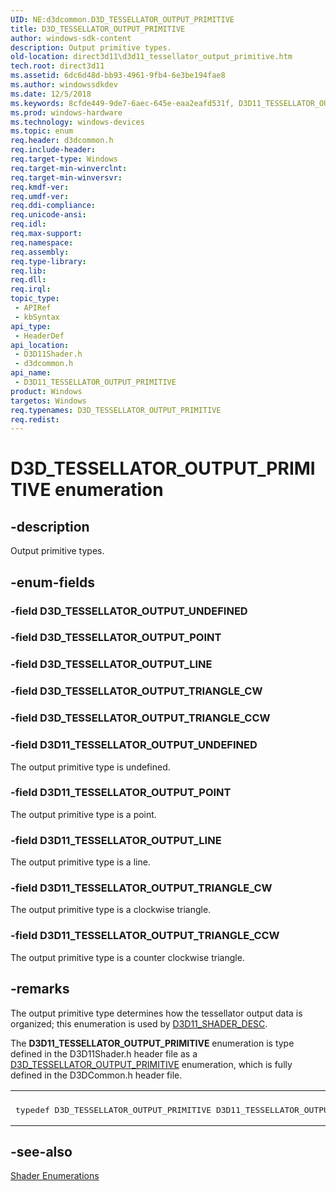 ```yaml
---
UID: NE:d3dcommon.D3D_TESSELLATOR_OUTPUT_PRIMITIVE
title: D3D_TESSELLATOR_OUTPUT_PRIMITIVE
author: windows-sdk-content
description: Output primitive types.
old-location: direct3d11\d3d11_tessellator_output_primitive.htm
tech.root: direct3d11
ms.assetid: 6dc6d48d-bb93-4961-9fb4-6e3be194fae8
ms.author: windowssdkdev
ms.date: 12/5/2018
ms.keywords: 8cfde449-9de7-6aec-645e-eaa2eafd531f, D3D11_TESSELLATOR_OUTPUT_LINE, D3D11_TESSELLATOR_OUTPUT_POINT, D3D11_TESSELLATOR_OUTPUT_PRIMITIVE, D3D11_TESSELLATOR_OUTPUT_PRIMITIVE enumeration [Direct3D 11], D3D11_TESSELLATOR_OUTPUT_TRIANGLE_CCW, D3D11_TESSELLATOR_OUTPUT_TRIANGLE_CW, D3D11_TESSELLATOR_OUTPUT_UNDEFINED, D3D_TESSELLATOR_OUTPUT_PRIMITIVE, d3d11shader/D3D11_TESSELLATOR_OUTPUT_LINE, d3d11shader/D3D11_TESSELLATOR_OUTPUT_POINT, d3d11shader/D3D11_TESSELLATOR_OUTPUT_PRIMITIVE, d3d11shader/D3D11_TESSELLATOR_OUTPUT_TRIANGLE_CCW, d3d11shader/D3D11_TESSELLATOR_OUTPUT_TRIANGLE_CW, d3d11shader/D3D11_TESSELLATOR_OUTPUT_UNDEFINED, d3dcommon/D3D11_TESSELLATOR_OUTPUT_LINE, d3dcommon/D3D11_TESSELLATOR_OUTPUT_POINT, d3dcommon/D3D11_TESSELLATOR_OUTPUT_PRIMITIVE, d3dcommon/D3D11_TESSELLATOR_OUTPUT_TRIANGLE_CCW, d3dcommon/D3D11_TESSELLATOR_OUTPUT_TRIANGLE_CW, d3dcommon/D3D11_TESSELLATOR_OUTPUT_UNDEFINED, direct3d11.d3d11_tessellator_output_primitive
ms.prod: windows-hardware
ms.technology: windows-devices
ms.topic: enum
req.header: d3dcommon.h
req.include-header: 
req.target-type: Windows
req.target-min-winverclnt: 
req.target-min-winversvr: 
req.kmdf-ver: 
req.umdf-ver: 
req.ddi-compliance: 
req.unicode-ansi: 
req.idl: 
req.max-support: 
req.namespace: 
req.assembly: 
req.type-library: 
req.lib: 
req.dll: 
req.irql: 
topic_type:
 - APIRef
 - kbSyntax
api_type:
 - HeaderDef
api_location:
 - D3D11Shader.h
 - d3dcommon.h
api_name:
 - D3D11_TESSELLATOR_OUTPUT_PRIMITIVE
product: Windows
targetos: Windows
req.typenames: D3D_TESSELLATOR_OUTPUT_PRIMITIVE
req.redist: 
---
```


# D3D_TESSELLATOR_OUTPUT_PRIMITIVE enumeration


## -description


Output primitive types.


## -enum-fields




### -field D3D_TESSELLATOR_OUTPUT_UNDEFINED


### -field D3D_TESSELLATOR_OUTPUT_POINT


### -field D3D_TESSELLATOR_OUTPUT_LINE


### -field D3D_TESSELLATOR_OUTPUT_TRIANGLE_CW


### -field D3D_TESSELLATOR_OUTPUT_TRIANGLE_CCW


### -field D3D11_TESSELLATOR_OUTPUT_UNDEFINED

The output primitive type is undefined.


### -field D3D11_TESSELLATOR_OUTPUT_POINT

The output primitive type is a point.


### -field D3D11_TESSELLATOR_OUTPUT_LINE

The output primitive type is a line.


### -field D3D11_TESSELLATOR_OUTPUT_TRIANGLE_CW

The output primitive type is a clockwise triangle.


### -field D3D11_TESSELLATOR_OUTPUT_TRIANGLE_CCW

The output primitive type is a counter clockwise triangle.


## -remarks



The output primitive type determines how the tessellator output data is organized; this enumeration is used by <a href="https://msdn.microsoft.com/25c8f773-e319-4ba1-b332-d45b8323e8c8">D3D11_SHADER_DESC</a>.

The <b>D3D11_TESSELLATOR_OUTPUT_PRIMITIVE</b>     enumeration is type defined in the  D3D11Shader.h header file as a <a href="https://msdn.microsoft.com/5fdaa41f-0612-4d2e-bb3e-60222f92bc96">D3D_TESSELLATOR_OUTPUT_PRIMITIVE</a> enumeration, which is fully defined in the  D3DCommon.h header file.

<div class="code"><span codelanguage=""><table>
<tr>
<th></th>
</tr>
<tr>
<td>
<pre>
typedef D3D_TESSELLATOR_OUTPUT_PRIMITIVE D3D11_TESSELLATOR_OUTPUT_PRIMITIVE;</pre>
</td>
</tr>
</table></span></div>



## -see-also




<a href="https://msdn.microsoft.com/068ce652-8596-4492-992c-658d1fcf8a2c">Shader Enumerations</a>
 

 


